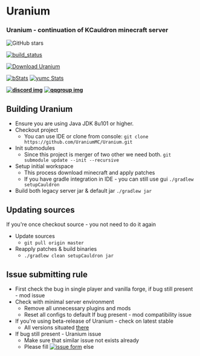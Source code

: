 # Uranium
### Uranium - continuation of KCauldron minecraft server
![GitHub stars](https://img.shields.io/github/stars/UraniumMC/Uranium.svg?style=social)

[![build_status]](https://ci.uraniummc.cc/job/Uranium-dev/)
 
[![Download Uranium][download_img]][download_url]
 
[![bStats][bStats]][bStats_link] [![yumc Stats][yumc_Stats]][yumc_Stats_link]

**[![discord img]](https://discord.gg/dCjehb3)** **[![qqgroup img]](https://jq.qq.com/?_wv=1027&k=4BEK1SI)**


## Building Uranium
* Ensure you are using Java JDK 8u101 or higher.
* Checkout project
  * You can use IDE or clone from console:
  `git clone https://github.com/UraniumMC/Uranium.git`
* Init submodules
  * Since this project is merger of two other we need both.
  `git submodule update --init --recursive`
* Setup initial workspace
  * This process download minecraft and apply patches
  * If you have gradle integration in IDE - you can still use gui
  `./gradlew setupCauldron`
* Build both legacy server jar & default jar
  `./gradlew jar`

## Updating sources
If you're once checkout source - you not need to do it again
* Update sources
  * `git pull origin master`
* Reapply patches & build binaries
  * `./gradlew clean setupCauldron jar`


## Issue submitting rule
* First check the bug in single player and vanilla forge, if bug still present - mod issue
* Check with minimal server environment
  * Remove all unnecessary plugins and mods
  * Reset all configs to default
  If bug present - mod compatibility issue
* If you're using beta-release of Uranium - check on latest stable
  * All versions situated [there](https://ci.uraniummc.cc/job/Uranium-dev)
* If bug still present - Uranium issue
  * Make sure that similar issue not exists already
  * Please fill [![issue form][GitHub issues]](https://github.com/UraniumMC/Uranium/issues/new) else

[download_url]: https://pan.baidu.com/s/1jI42BHG#list/path=%2Fci%2FUranium-dev&parentPath=%2F
[download_img]: https://img.shields.io/badge/download-BaiduCloud-blue.svg
[build_status]: https://ci.uraniummc.cc/job/Uranium-dev/badge/icon
[bStats]: https://img.shields.io/bstats/players/1372.svg?label=bstats%20players
[bStats_link]: https://bstats.org/plugin/bukkit/Uranium
[yumc_Stats]: https://img.shields.io/badge/yumc-Uranium-blue.svg
[yumc_Stats_link]: http://www.yumc.pw/Home/Statistics/Plugin.html?name=Uranium
[GitHub issues]: https://img.shields.io/github/issues/UraniumMC/Uranium.svg
[discord img]: https://img.shields.io/discord/345828466047844362.svg
[qqgroup img]: https://pub.idqqimg.com/wpa/images/group.png